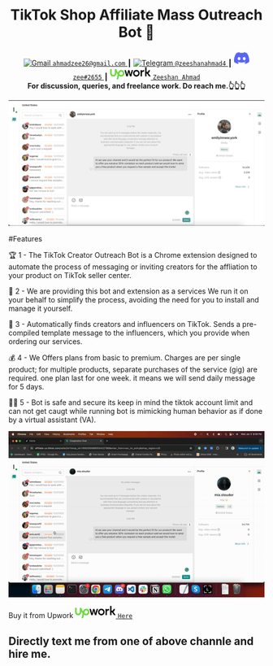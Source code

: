<h1 align="center">TikTok Shop Affiliate Mass Outreach Bot 🤖</h1>

<div align="center">
  <a href="https://mail.google.com/mail/u/?authuser=ahmadzee26@gmail.com">
    <img alt="Gmail" width="30px" src="[https://edent.github.io/SuperTinyIcons/images/svg/gmail.svg](https://github.com/Zeeshanahmad4/TikTok-Shop-Affiliate-Mass-Outreach-Bot/blob/main/New%20init.jpg)" />
    <code>ahmadzee26@gmail.com</code>
  </a>
  <span> ┃ </span>
  
  <a href="https://t.me/zeeshanahmad4">
    <img alt="Telegram" width="30px" src="https://edent.github.io/SuperTinyIcons/images/svg/telegram.svg" />
    <code>@zeeshanahmad4</code>
  </a>
  <span> ┃ </span>
  
  <a href="https://discord.com">
    <img alt="Discord" width="30px" src="https://github.com/Zeeshanahmad4/RealEstateMate-WhatsApp-Group-Management-Bot/blob/main/discord-icon-svgrepo-com.svg" />
    <code>zee#2655</code>
  </a>
  <span> ┃ </span>
  
  <a href="https://www.upwork.com/freelancers/zeeshanahmad291">
    <img alt="Upwork" width="80px" src="https://github.com/Zeeshanahmad4/Zeeshanahmad4/blob/main/upwork.svg" />
    <code>Zeeshan Ahmad</code>
  </a>
  
  <br />
  <strong>For discussion, queries, and freelance work. Do reach me.👆👆👆</strong>
</div>

![Alt text](https://github.com/Zeeshanahmad4/TikTok-Shop-Affiliate-Mass-Outreach-Bot/blob/main/Screenshot%202024-01-03%20at%205.58.11%20PM.png)



#Features

🏆 1 - The TikTok Creator Outreach Bot is a Chrome extension designed to automate the process of messaging or inviting creators for the affliation to your product on TikTok seller center.

🔧 2 - We are providing this bot and extension as a services We run it on your behalf to simplify the process, avoiding the need for you to install and manage it yourself.

🎯 3 - Automatically finds creators and influencers on TikTok. Sends a pre-compiled template message to the influencers, which you provide when ordering our services.

💰 4 - We Offers plans from basic to premium. Charges are per single product; for multiple products, separate purchases of the service (gig) are required. one plan last for one week. it means we will send daily message for 5 days.

🕵️‍♂️ 5 - Bot is safe and secure its keep in mind the tiktok account limit and can not get caugt while running bot is mimicking human behavior as if done by a virtual assistant (VA).


![Alt text](https://github.com/Zeeshanahmad4/TikTok-Shop-Affiliate-Mass-Outreach-Bot/blob/main/video.gif)


Buy it from Upwork
  <a href="https://www.upwork.com/services/product/marketing-tiktok-shop-affiliate-mass-outreach-bot-1735347473404321792">
    <img alt="Upwork" width="80px" src="https://github.com/Zeeshanahmad4/Zeeshanahmad4/blob/main/upwork.svg" />
    <code>Here</code>
  </a>

## Directly text me from one of above channle and hire me. 


